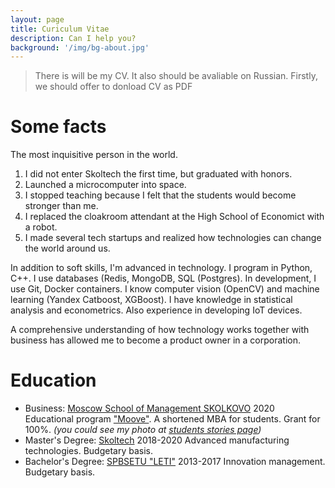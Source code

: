 ```yaml
---
layout: page
title: Curiculum Vitae
description: Can I help you?
background: '/img/bg-about.jpg'
---
```


> There is will be my CV. It also should be avaliable on Russian. Firstly, we should offer to donload CV as PDF

# Some facts
The most inquisitive person in the world.

1. I did not enter Skoltech the first time, but graduated with honors.
2. Launched a microcomputer into space.
3. I stopped teaching because I felt that the students would become stronger than me.
4. I replaced the cloakroom attendant at the High School of Economict with a robot.
5. I made several tech startups and realized how technologies can change the world around us.

In addition to soft skills, I'm advanced in technology. I program in Python, C++. I use databases (Redis, MongoDB, SQL (Postgres). In development, I use Git, Docker containers. I know computer vision (OpenCV) and machine learning (Yandex Catboost, XGBoost). I have knowledge in statistical analysis and econometrics. Also experience in developing IoT devices.

A comprehensive understanding of how technology works together with business has allowed me to become a product owner in a corporation.

# Education
* Business: [Moscow School of Management SKOLKOVO](https://www.skolkovo.ru/en) 2020
Educational program ["Moove"](https://www.skolkovo.ru/programmes/07112020-moove-by-skolkovo-mts/). A shortened MBA for students. Grant for 100%. 
_(you could see my photo at [students stories page](https://www.skolkovo.ru/programmes/07112020-moove-by-skolkovo-mts/istorii-uspeha/))_
* Master's Degree: [Skoltech](https://www.skoltech.ru/en/) 2018-2020
Advanced manufacturing technologies. Budgetary basis.
* Bachelor's Degree: [SPBSETU "LETI"](https://etu.ru/en/university/) 2013-2017 Innovation management. Budgetary basis.